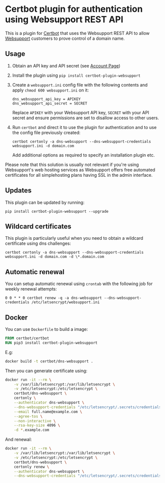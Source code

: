 # Certbot plugin for authentication using Websupport REST API

This is a plugin for [Certbot](https://certbot.eff.org/) that uses the Websupport REST API to allow [Websupport](https://wwww.websupport.sk/)
customers to prove control of a domain name.

## Usage

1. Obtain an API key and API secret (see [Account Page](https://admin.websupport.sk/sk/auth/apiKey))

2. Install the plugin using `pip install certbot-plugin-websupport`

3. Create a `websupport.ini` config file with the following contents and apply `chmod 600 websupport.ini` on it:
   ```
   dns_websupport_api_key = APIKEY
   dns_websupport_api_secret = SECRET
   ```
   Replace `APIKEY` with your Websupport API key, `SECRET` with your API secret and ensure permissions are set
   to disallow access to other users.

4. Run `certbot` and direct it to use the plugin for authentication and to use
   the config file previously created:
   ```
   certbot certonly -a dns-websupport --dns-websupport-credentials websupport.ini -d domain.com
   ```
   Add additional options as required to specify an installation plugin etc.

Please note that this solution is usually not relevant if you're using Websupport's web hosting services as Websupport offers free automated certificates for all simplehosting plans having SSL in the admin interface.

## Updates

This plugin can be updated by running:

```
pip install certbot-plugin-websupport --upgrade
```

## Wildcard certificates

This plugin is particularly useful when you need to obtain a wildcard certificate using dns challenges:

```
certbot certonly -a dns-websupport --dns-websupport-credentials websupport.ini -d domain.com -d \*.domain.com
```

## Automatic renewal

You can setup automatic renewal using `crontab` with the following job for weekly renewal attempts:

```
0 0 * * 0 certbot renew -q -a dns-websupport --dns-websupport-credentials /etc/letsencrypt/websupport.ini
```

## Docker

You can use `Dockerfile` to build a image:

```Dockerfile
FROM certbot/certbot
RUN pip3 install certbot-plugin-websupport
```

E.g:

```bash
docker build -t certbot/dns-websupport .
```

Then you can generate certificate using:

```bash
docker run -it --rm \
    -v /var/lib/letsencrypt:/var/lib/letsencrypt \
    -v /etc/letsencrypt:/etc/letsencrypt \
    certbot/dns-websupport \
    certonly \
    --authenticator dns-websupport \
    --dns-websupport-credentials "/etc/letsencrypt/.secrets/credentials.ini" \
    --email full.name@example.com \
    --agree-tos \
    --non-interactive \
    --rsa-key-size 4096 \
    -d *.example.com
```

And renewal:

```bash
docker run -it --rm \
    -v /var/lib/letsencrypt:/var/lib/letsencrypt \
    -v /etc/letsencrypt:/etc/letsencrypt \
    certbot/dns-websupport \
    certonly renew \
    --authenticator dns-websupport \
    --dns-websupport-credentials "/etc/letsencrypt/.secrets/credentials.ini"
```
